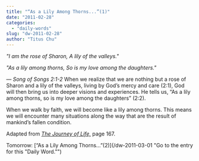 ```yaml
---
title: "“As a Lily Among Thorns...”(1)"
date: "2011-02-28"
categories: 
  - "daily-words"
slug: "dw-2011-02-28"
author: "Titus Chu"
---
```


_"I am the rose of Sharon, A lily of the valleys."_

_"As a lily among thorns, So is my love among the daughters."_

_— Song of Songs 2:1-2_ When we realize that we are nothing but a rose of Sharon and a lily of the valleys, living by God’s mercy and care (2:1), God will then bring us into deeper visions and experiences. He tells us, “As a lily among thorns, so is my love among the daughters” (2:2).

When we walk by faith, we will become like a lily among thorns. This means we will encounter many situations along the way that are the result of mankind’s fallen condition.

Adapted from _[The Journey of Life,](/book-journey "Go to the listing for this book.")_ page 167.

Tomorrow: [“As a Lily Among Thorns...”(2)](/dw-2011-03-01 "Go to the entry for this "Daily Word."")
